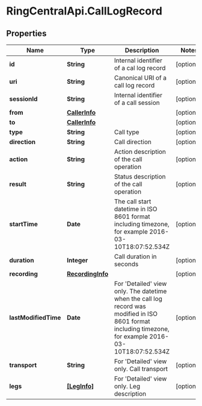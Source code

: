 # RingCentralApi.CallLogRecord

## Properties
Name | Type | Description | Notes
------------ | ------------- | ------------- | -------------
**id** | **String** | Internal identifier of a cal log record | [optional] 
**uri** | **String** | Canonical URI of a call log record | [optional] 
**sessionId** | **String** | Internal identifier of a call session | [optional] 
**from** | [**CallerInfo**](CallerInfo.md) |  | [optional] 
**to** | [**CallerInfo**](CallerInfo.md) |  | [optional] 
**type** | **String** | Call type | [optional] 
**direction** | **String** | Call direction | [optional] 
**action** | **String** | Action description of the call operation | [optional] 
**result** | **String** | Status description of the call operation | [optional] 
**startTime** | **Date** | The call start datetime in ISO 8601 format including timezone, for example 2016-03-10T18:07:52.534Z | [optional] 
**duration** | **Integer** | Call duration in seconds | [optional] 
**recording** | [**RecordingInfo**](RecordingInfo.md) |  | [optional] 
**lastModifiedTime** | **Date** | For &#39;Detailed&#39; view only. The datetime when the call log record was modified in ISO 8601 format including timezone, for example 2016-03-10T18:07:52.534Z | [optional] 
**transport** | **String** | For &#39;Detailed&#39; view only. Call transport | [optional] 
**legs** | [**[LegInfo]**](LegInfo.md) | For &#39;Detailed&#39; view only. Leg description | [optional] 


